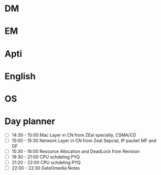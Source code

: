 # DM

# EM

# Apti

# English

# OS

# Day planner

- [ ] 14:30 - 15:00 Mac Layer in CN from ZEal specially, CSMA/CD
- [ ] 15:00 - 15:30 Network Layer in CN from Zeal Sepcial, IP packet MF and DF
- [ ] 15:30 - 16:00 Resource Allocation and DeadLock from Revision
- [ ] 19:30 - 21:00 CPU schdeling PYQ
- [ ] 21:20 - 22:00 CPU schdeling PYQ
- [ ] 22:00 - 22:30 GateOmedia Notes